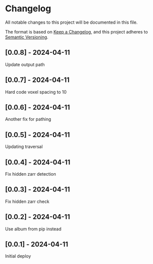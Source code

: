 # Changelog
All notable changes to this project will be documented in this file.

The format is based on [Keep a Changelog](https://keepachangelog.com/en/1.0.0/),
and this project adheres to [Semantic Versioning](https://semver.org/spec/v2.0.0.html).

## [0.0.8] - 2024-04-11
Update output path

## [0.0.7] - 2024-04-11
Hard code voxel spacing to 10

## [0.0.6] - 2024-04-11
Another fix for pathing

## [0.0.5] - 2024-04-11
Updating traversal

## [0.0.4] - 2024-04-11
Fix hidden zarr detection

## [0.0.3] - 2024-04-11
Fix hidden zarr check

## [0.0.2] - 2024-04-11
Use album from pip instead

## [0.0.1] - 2024-04-11
Initial deploy
